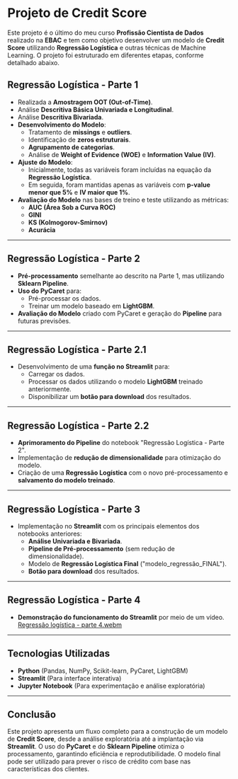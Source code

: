 # Projeto de Credit Score

Este projeto é o último do meu curso **Profissão Cientista de Dados** realizado na **EBAC** e tem como objetivo desenvolver um modelo de **Credit Score** utilizando **Regressão Logística** e outras técnicas de Machine Learning. O projeto foi estruturado em diferentes etapas, conforme detalhado abaixo.

## **Regressão Logística - Parte 1**
- Realizada a **Amostragem OOT (Out-of-Time)**.
- Análise **Descritiva Básica Univariada e Longitudinal**.
- Análise **Descritiva Bivariada**.
- **Desenvolvimento do Modelo**:
  - Tratamento de **missings** e **outliers**.
  - Identificação de **zeros estruturais**.
  - **Agrupamento de categorias**.
  - Análise de **Weight of Evidence (WOE)** e **Information Value (IV)**.
- **Ajuste do Modelo**:
  - Inicialmente, todas as variáveis foram incluídas na equação da **Regressão Logística**.
  - Em seguida, foram mantidas apenas as variáveis com **p-value menor que 5%** e **IV maior que 1%**.
- **Avaliação do Modelo** nas bases de treino e teste utilizando as métricas:
  - **AUC (Área Sob a Curva ROC)**
  - **GINI**
  - **KS (Kolmogorov-Smirnov)**
  - **Acurácia**

---

## **Regressão Logística - Parte 2**
- **Pré-processamento** semelhante ao descrito na Parte 1, mas utilizando **Sklearn Pipeline**.
- **Uso do PyCaret** para:
  - Pré-processar os dados.
  - Treinar um modelo baseado em **LightGBM**.
- **Avaliação do Modelo** criado com PyCaret e geração do **Pipeline** para futuras previsões.

---

## **Regressão Logística - Parte 2.1**
- Desenvolvimento de uma **função no Streamlit** para:
  - Carregar os dados.
  - Processar os dados utilizando o modelo **LightGBM** treinado anteriormente.
  - Disponibilizar um **botão para download** dos resultados.

---

## **Regressão Logística - Parte 2.2**
- **Aprimoramento do Pipeline** do notebook "Regressão Logística - Parte 2".
- Implementação de **redução de dimensionalidade** para otimização do modelo.
- Criação de uma **Regressão Logística** com o novo pré-processamento e **salvamento do modelo treinado**.

---

## **Regressão Logística - Parte 3**
- Implementação no **Streamlit** com os principais elementos dos notebooks anteriores:
  - **Análise Univariada e Bivariada**.
  - **Pipeline de Pré-processamento** (sem redução de dimensionalidade).
  - Modelo de **Regressão Logística Final** ("modelo_regressão_FINAL").
  - **Botão para download** dos resultados.

---

## **Regressão Logística - Parte 4**
- **Demonstração do funcionamento do Streamlit** por meio de um vídeo.
[Regressão logística - parte 4.webm](https://github.com/user-attachments/assets/3d9ae4f7-c018-4e32-a3c9-dcce69ccd327)

---

## **Tecnologias Utilizadas**
- **Python** (Pandas, NumPy, Scikit-learn, PyCaret, LightGBM)
- **Streamlit** (Para interface interativa)
- **Jupyter Notebook** (Para experimentação e análise exploratória)

---

## **Conclusão**
Este projeto apresenta um fluxo completo para a construção de um modelo de **Credit Score**, desde a análise exploratória até a implantação via **Streamlit**. O uso do **PyCaret** e do **Sklearn Pipeline** otimiza o processamento, garantindo eficiência e reprodutibilidade. O modelo final pode ser utilizado para prever o risco de crédito com base nas características dos clientes.

